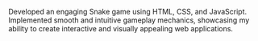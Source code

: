 <p>
  Developed an engaging Snake game using HTML, CSS, and JavaScript.
  Implemented smooth and intuitive gameplay mechanics, showcasing my ability to create interactive and visually appealing web
  applications.

</p>
